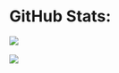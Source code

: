 # GitHub Stats:
![](https://github-readme-stats.vercel.app/api?username=MarkoArsov&theme=dracula&hide_border=false&count_private=true)<br/>
<br>
![](https://github-readme-stats.vercel.app/api/top-langs/?username=MarkoArsov&theme=dracula&hide_border=false&count_private=true&layout=compact)

